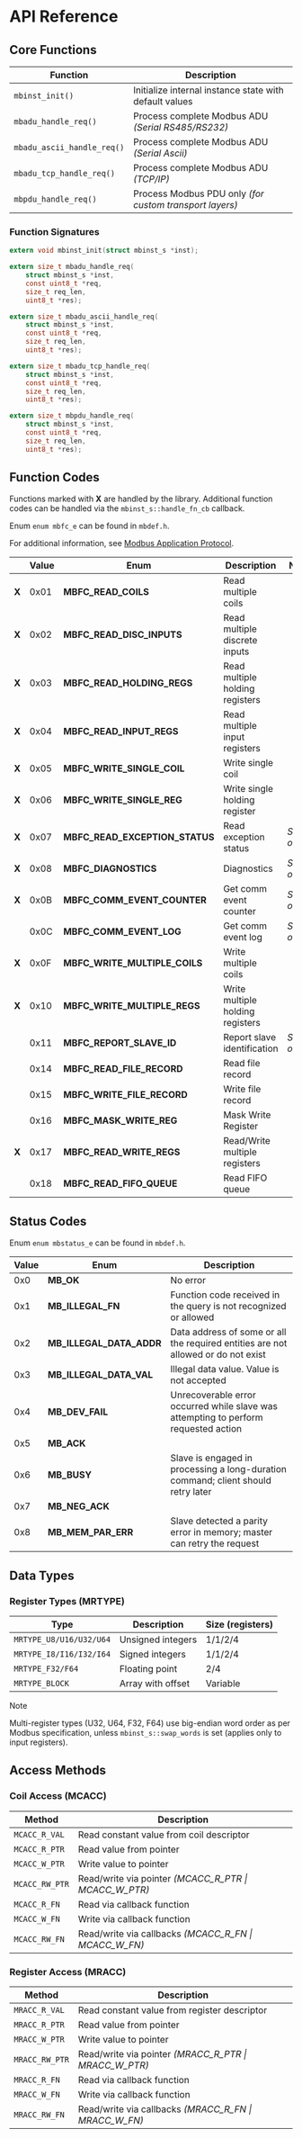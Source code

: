 # API Reference

## Core Functions

| Function                   | Description                                             |
| -------------------------- | ------------------------------------------------------- |
| `mbinst_init()`            | Initialize internal instance state with default values  |
| `mbadu_handle_req()`       | Process complete Modbus ADU _(Serial RS485/RS232)_      |
| `mbadu_ascii_handle_req()` | Process complete Modbus ADU _(Serial Ascii)_            |
| `mbadu_tcp_handle_req()`   | Process complete Modbus ADU _(TCP/IP)_                  |
| `mbpdu_handle_req()`       | Process Modbus PDU only _(for custom transport layers)_ |

### Function Signatures

```c
extern void mbinst_init(struct mbinst_s *inst);

extern size_t mbadu_handle_req(
    struct mbinst_s *inst,
    const uint8_t *req,
    size_t req_len,
    uint8_t *res);

extern size_t mbadu_ascii_handle_req(
    struct mbinst_s *inst,
    const uint8_t *req,
    size_t req_len,
    uint8_t *res);

extern size_t mbadu_tcp_handle_req(
    struct mbinst_s *inst,
    const uint8_t *req,
    size_t req_len,
    uint8_t *res);

extern size_t mbpdu_handle_req(
    struct mbinst_s *inst,
    const uint8_t *req,
    size_t req_len,
    uint8_t *res);
```

## Function Codes

Functions marked with **X** are handled by the library.
Additional function codes can be handled via the `mbinst_s::handle_fn_cb` callback.

Enum `enum mbfc_e` can be found in `mbdef.h`.

For additional information, see [Modbus Application Protocol](https://www.modbus.org/docs/Modbus_Application_Protocol_V1_1b3.pdf).

|       | Value | Enum                           | Description                      | Note          |
| ----- | ----- | ------------------------------ | -------------------------------- | ------------- |
| **X** | 0x01  | **MBFC_READ_COILS**            | Read multiple coils              |               |
| **X** | 0x02  | **MBFC_READ_DISC_INPUTS**      | Read multiple discrete inputs    |               |
| **X** | 0x03  | **MBFC_READ_HOLDING_REGS**     | Read multiple holding registers  |               |
| **X** | 0x04  | **MBFC_READ_INPUT_REGS**       | Read multiple input registers    |               |
| **X** | 0x05  | **MBFC_WRITE_SINGLE_COIL**     | Write single coil                |               |
| **X** | 0x06  | **MBFC_WRITE_SINGLE_REG**      | Write single holding register    |               |
| **X** | 0x07  | **MBFC_READ_EXCEPTION_STATUS** | Read exception status            | _Serial only_ |
| **X** | 0x08  | **MBFC_DIAGNOSTICS**           | Diagnostics                      | _Serial only_ |
| **X** | 0x0B  | **MBFC_COMM_EVENT_COUNTER**    | Get comm event counter           | _Serial only_ |
|       | 0x0C  | **MBFC_COMM_EVENT_LOG**        | Get comm event log               | _Serial only_ |
| **X** | 0x0F  | **MBFC_WRITE_MULTIPLE_COILS**  | Write multiple coils             |               |
| **X** | 0x10  | **MBFC_WRITE_MULTIPLE_REGS**   | Write multiple holding registers |               |
|       | 0x11  | **MBFC_REPORT_SLAVE_ID**       | Report slave identification      | _Serial only_ |
|       | 0x14  | **MBFC_READ_FILE_RECORD**      | Read file record                 |               |
|       | 0x15  | **MBFC_WRITE_FILE_RECORD**     | Write file record                |               |
|       | 0x16  | **MBFC_MASK_WRITE_REG**        | Mask Write Register              |               |
| **X** | 0x17  | **MBFC_READ_WRITE_REGS**       | Read/Write multiple registers    |               |
|       | 0x18  | **MBFC_READ_FIFO_QUEUE**       | Read FIFO queue                  |               |

## Status Codes

Enum `enum mbstatus_e` can be found in `mbdef.h`.

| Value | Enum                     | Description                                                                         |
| ----- | ------------------------ | ----------------------------------------------------------------------------------- |
| 0x0   | **MB_OK**                | No error                                                                            |
| 0x1   | **MB_ILLEGAL_FN**        | Function code received in the query is not recognized or allowed                    |
| 0x2   | **MB_ILLEGAL_DATA_ADDR** | Data address of some or all the required entities are not allowed or do not exist   |
| 0x3   | **MB_ILLEGAL_DATA_VAL**  | Illegal data value. Value is not accepted                                           |
| 0x4   | **MB_DEV_FAIL**          | Unrecoverable error occurred while slave was attempting to perform requested action |
| 0x5   | **MB_ACK**               |                                                                                     |
| 0x6   | **MB_BUSY**              | Slave is engaged in processing a long-duration command; client should retry later   |
| 0x7   | **MB_NEG_ACK**           |                                                                                     |
| 0x8   | **MB_MEM_PAR_ERR**       | Slave detected a parity error in memory; master can retry the request               |

## Data Types

### Register Types (MRTYPE)

| Type                    | Description       | Size (registers) |
| ----------------------- | ----------------- | ---------------- |
| `MRTYPE_U8/U16/U32/U64` | Unsigned integers | 1/1/2/4          |
| `MRTYPE_I8/I16/I32/I64` | Signed integers   | 1/1/2/4          |
| `MRTYPE_F32/F64`        | Floating point    | 2/4              |
| `MRTYPE_BLOCK`          | Array with offset | Variable         |

> [!Note]
> Multi-register types (U32, U64, F32, F64) use big-endian word order as per Modbus specification, unless `mbinst_s::swap_words` is set (applies only to input registers).

## Access Methods

### Coil Access (MCACC)

| Method         | Description                                           |
| -------------- | ----------------------------------------------------- |
| `MCACC_R_VAL`  | Read constant value from coil descriptor              |
| `MCACC_R_PTR`  | Read value from pointer                               |
| `MCACC_W_PTR`  | Write value to pointer                                |
| `MCACC_RW_PTR` | Read/write via pointer _(MCACC_R_PTR \| MCACC_W_PTR)_ |
| `MCACC_R_FN`   | Read via callback function                            |
| `MCACC_W_FN`   | Write via callback function                           |
| `MCACC_RW_FN`  | Read/write via callbacks _(MCACC_R_FN \| MCACC_W_FN)_ |

### Register Access (MRACC)

| Method         | Description                                           |
| -------------- | ----------------------------------------------------- |
| `MRACC_R_VAL`  | Read constant value from register descriptor          |
| `MRACC_R_PTR`  | Read value from pointer                               |
| `MRACC_W_PTR`  | Write value to pointer                                |
| `MRACC_RW_PTR` | Read/write via pointer _(MRACC_R_PTR \| MRACC_W_PTR)_ |
| `MRACC_R_FN`   | Read via callback function                            |
| `MRACC_W_FN`   | Write via callback function                           |
| `MRACC_RW_FN`  | Read/write via callbacks _(MRACC_R_FN \| MRACC_W_FN)_ |
